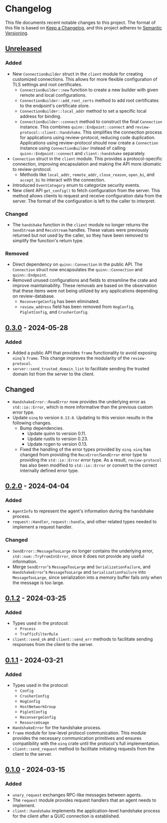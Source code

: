 # Changelog

This file documents recent notable changes to this project. The format of this
file is based on [Keep a Changelog](https://keepachangelog.com/en/1.0.0/), and
this project adheres to [Semantic
Versioning](https://semver.org/spec/v2.0.0.html).

## [Unreleased]

### Added

- New `ConnectionBuilder` struct in the `client` module for creating customized
  connections. This allows for more flexible configuration of TLS settings and
  root certificates.
  - `ConnectionBuilder::new` function to create a new builder with given remote
    and local configurations.
  - `ConnectionBuilder::add_root_certs` method to add root certificates to the
    endpoint's certificate store.
  - `ConnectionBuilder::local_addr` method to set a specific local address for
    binding.
  - `ConnectionBuilder::connect` method to construct the final `Connection`
    instance. This combines `quinn::Endpoint::connect` and
    `review-protocol::client::handshake`. This simplifies the connection process
    for applications using review-protocol, reducing code duplication.
    Applications using review-protocol should now create a `Connection` instance
    using `ConnectionBuilder` instead of calling `quinn::Endpoint::connect` and
    `client::handshake` separately.
- `Connection` struct in the `client` module. This provides a protocol-specific
  connection, improving encapsulation and making the API more idiomatic to
  review-protocol.
  - Methods like `local_addr`, `remote_addr`, `close_reason`, `open_bi`, and `accept_bi`
    to interact with the connection.
- Introduced `EventCategory` enum to categorize security events.
- New client API `get_config()` to fetch configuration from the server. This
  method allows clients to request and receive configuration data from the
  server. The format of the configuration is left to the caller to interpret.

### Changed

- The `handshake` function in the `client` module no longer returns the
  `SendStream` and `RecvStream` handles. These values were previously returned
  but not used by the caller, so they have been removed to simplify the
  function's return type.

### Removed

- Direct dependency on `quinn::Connection` in the public API. The `Connection`
  struct now encapsulates the `quinn::Connection` and `quinn::Endpoint`.
- Removed unused configurations and fields to streamline the crate and improve
  maintainability. These removals are based on the observation that these items
  were not being utilized by any applications depending on review-database.
  - `ReconvergeConfig` has been eliminated.
  - `review_address` field has been removed from `HogConfig`, `PigletConfig`,
    and `CrusherConfig`.

## [0.3.0] - 2024-05-28

### Added

- Added a public API that provides `frame` functionality to avoid exposing `oinq`'s
  `frame`. This change improves the modularity of the `review-protocol`.
- `server::send_trusted_domain_list` to facilitate sending the trusted domain
  list from the server to the client.

## Changed

- `HandshakeError::ReadError` now provides the underlying error as
  `std::io::Error`, which is more informative than the previous custom error
  type.
- Update `oinq` to version `0.13.0`. Updating to this version results in the
  following changes.
  - Bump dependencies.
    - Update quinn to version 0.11.
    - Update rustls to version 0.23.
    - Update rcgen to version 0.13.
  - Fixed the handling of the error types provided by `oinq`. `oinq` has
    changed from providing the `RecvError`/`SendError` error type to providing
    the `std::io::Error` error type. As a result, `review-protocol` has also
    been modified to `std::io::Error` or convert to the correct internally
    defined error type.

## [0.2.0] - 2024-04-04

### Added

- `AgentInfo` to represent the agent's information during the handshake process.
- `request::Handler`, `request::handle`, and other related types needed to
  implement a request handler.

### Changed

- `SendError::MessageTooLarge` no longer contains the underlying error,
  `std::num::TryFromIntError`, since it does not provide any useful information.
- Merge `SendError`'s `MessageTooLarge` and `SerializationFailure`, and
  `HandshakeError`'s `MessageTooLarge` and `SerializationFailure` into
  `MessageTooLarge`, since serialization into a memory buffer fails only when
  the message is too large.

## [0.1.2] - 2024-03-25

### Added

- Types used in the protocol:
  - `Process`
  - `TrafficFilterRule`
- `client::send_ok` and `client::send_err` methods to facilitate sending
  responses from the client to the server.

## [0.1.1] - 2024-03-21

### Added

- Types used in the protocol:
  - `Config`
  - `CrusherConfig`
  - `HogConfig`
  - `HostNetworkGroup`
  - `PigletConfig`
  - `ReconvergeConfig`
  - `ResourceUsage`
- `HandshakeError` for the handshake process.
- `frame` module for low-level protocol communication. This module provides the
  necessary communication primitives and ensures compatibility with the `oinq`
  crate until the protocol's full implementation.
- `client::send_request` method to facilitate initiating requests from the
  client to the server.

## [0.1.0] - 2024-03-15

### Added

- `unary_request` exchanges RPC-like messages between agents.
- The `request` module provides request handlers that an agent needs to
  implement.
- `client::handshake` implements the application-level handshake process for the
  client after a QUIC connection is established.

[Unreleased]: https://github.com/petabi/review-protocol/compare/0.3.0...main
[0.3.0]: https://github.com/petabi/review-protocol/compare/0.2.0...0.3.0
[0.2.0]: https://github.com/petabi/review-protocol/compare/0.1.2...0.2.0
[0.1.2]: https://github.com/petabi/review-protocol/compare/0.1.1...0.1.2
[0.1.1]: https://github.com/petabi/review-protocol/compare/0.1.0...0.1.1
[0.1.0]: https://github.com/petabi/review-protocol/tree/0.1.0
